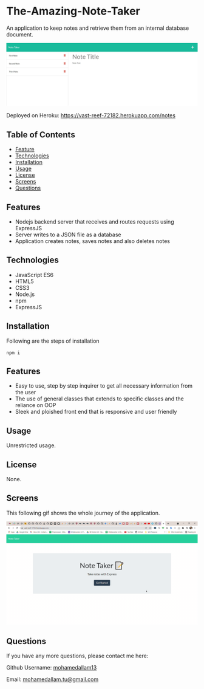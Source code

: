 # The-Amazing-Note-Taker
An application to keep notes and retrieve them from an internal database document. 

![Product screenshot](./screenshots/screenshot1.JPG)

Deployed on Heroku:
https://vast-reef-72182.herokuapp.com/notes

## Table of Contents

* [Feature](#feature)
* [Technologies](#technologies)
* [Installation](#installation)
* [Usage](#usage)
* [License](#license)
* [Screens](#screens)
* [Questions](#questions)

## Features

* Nodejs backend server that receives and routes requests using ExpressJS
* Server writes to a JSON file as a database
* Application creates notes, saves notes and also deletes notes

## Technologies 

* JavaScript ES6
* HTML5
* CSS3
* Node.js
* npm
* ExpressJS

## Installation 

Following are the steps of installation

```
npm i
```

## Features

* Easy to use, step by step inquirer to get all necessary information from the user
* The use of general classes that extends to specific classes and the reliance on OOP
* Sleek and ploished front end that is responsive and user friendly

## Usage 

Unrestricted usage.

## License 

None.

## Screens

This following gif shows the whole journey of the application.

![journey](./screenshots/journey.gif)


## Questions 

If you have any more questions, please contact me here:

Github Username: [mohamedallam13](https://github.com/mohamedallam13)

Email: [mohamedallam.tu@gmail.com](mailto:mohamedallam.tu@gmail.com)


